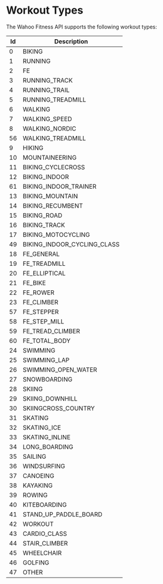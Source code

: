 # Workout Types

The Wahoo Fitness API supports the following workout types:

Id | Description
---------- | -------
0	  |	BIKING
1	  |	RUNNING
2	  |	FE
3	  |	RUNNING_TRACK
4	  |	RUNNING_TRAIL
5	  |	RUNNING_TREADMILL
6	  |	WALKING
7	  |	WALKING_SPEED
8	  |	WALKING_NORDIC
56	|	WALKING_TREADMILL
9	  |	HIKING
10	|	MOUNTAINEERING
11	|	BIKING_CYCLECROSS
12	|	BIKING_INDOOR
61	|	BIKING_INDOOR_TRAINER
13	|	BIKING_MOUNTAIN
14	|	BIKING_RECUMBENT
15	|	BIKING_ROAD
16	|	BIKING_TRACK
17	|	BIKING_MOTOCYCLING
49	|	BIKING_INDOOR_CYCLING_CLASS
18	|	FE_GENERAL
19	|	FE_TREADMILL
20	|	FE_ELLIPTICAL
21	|	FE_BIKE
22	|	FE_ROWER
23	|	FE_CLIMBER
57	|	FE_STEPPER
58	|	FE_STEP_MILL
59	|	FE_TREAD_CLIMBER
60	|	FE_TOTAL_BODY
24	|	SWIMMING
25	|	SWIMMING_LAP
26	|	SWIMMING_OPEN_WATER
27	|	SNOWBOARDING
28	|	SKIING
29	|	SKIING_DOWNHILL
30	|	SKIINGCROSS_COUNTRY
31	|	SKATING
32	|	SKATING_ICE
33	|	SKATING_INLINE
34	|	LONG_BOARDING
35	|	SAILING
36	|	WINDSURFING
37	|	CANOEING
38	|	KAYAKING
39	|	ROWING
40	|	KITEBOARDING
41	|	STAND_UP_PADDLE_BOARD
42	|	WORKOUT
43	|	CARDIO_CLASS
44	|	STAIR_CLIMBER
45	|	WHEELCHAIR
46	|	GOLFING
47	|	OTHER
